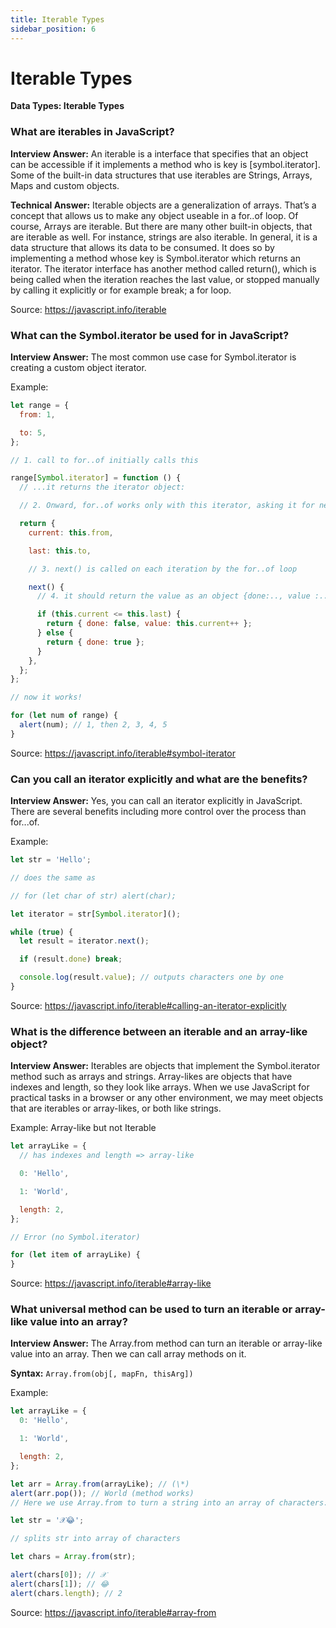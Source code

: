 ```yaml
---
title: Iterable Types
sidebar_position: 6
---
```


# Iterable Types

**Data Types: Iterable Types**

<head>
  <title>Iterables - JavaScript Interview Questions & Answers</title>
  <meta charSet="utf-8" />
</head>

### What are iterables in JavaScript?

**Interview Answer:** An iterable is a interface that specifies that an object can be accessible if it implements a method who is key is [symbol.iterator]. Some of the built-in data structures that use iterables are Strings, Arrays, Maps and custom objects.

**Technical Answer:** Iterable objects are a generalization of arrays. That’s a concept that allows us to make any object useable in a for..of loop. Of course, Arrays are iterable. But there are many other built-in objects, that are iterable as well. For instance, strings are also iterable. In general, it is a data structure that allows its data to be consumed. It does so by implementing a method whose key is Symbol.iterator which returns an iterator. The iterator interface has another method called return(), which is being called when the iteration reaches the last value, or stopped manually by calling it explicitly or for example break; a for loop.

Source: <https://javascript.info/iterable>

### What can the Symbol.iterator be used for in JavaScript?

**Interview Answer:** The most common use case for Symbol.iterator is creating a custom object iterator.

Example:

```js
let range = {
  from: 1,

  to: 5,
};

// 1. call to for..of initially calls this

range[Symbol.iterator] = function () {
  // ...it returns the iterator object:

  // 2. Onward, for..of works only with this iterator, asking it for next values

  return {
    current: this.from,

    last: this.to,

    // 3. next() is called on each iteration by the for..of loop

    next() {
      // 4. it should return the value as an object {done:.., value :...}

      if (this.current <= this.last) {
        return { done: false, value: this.current++ };
      } else {
        return { done: true };
      }
    },
  };
};

// now it works!

for (let num of range) {
  alert(num); // 1, then 2, 3, 4, 5
}
```

Source: <https://javascript.info/iterable#symbol-iterator>

### Can you call an iterator explicitly and what are the benefits?

**Interview Answer:** Yes, you can call an iterator explicitly in JavaScript. There are several benefits including more control over the process than for...of.

Example:

```js
let str = 'Hello';

// does the same as

// for (let char of str) alert(char);

let iterator = str[Symbol.iterator]();

while (true) {
  let result = iterator.next();

  if (result.done) break;

  console.log(result.value); // outputs characters one by one
}
```

Source: <https://javascript.info/iterable#calling-an-iterator-explicitly>

### What is the difference between an iterable and an array-like object?

**Interview Answer:** Iterables are objects that implement the Symbol.iterator method such as arrays and strings. Array-likes are objects that have indexes and length, so they look like arrays. When we use JavaScript for practical tasks in a browser or any other environment, we may meet objects that are iterables or array-likes, or both like strings.

Example: Array-like but not Iterable

```js
let arrayLike = {
  // has indexes and length => array-like

  0: 'Hello',

  1: 'World',

  length: 2,
};

// Error (no Symbol.iterator)

for (let item of arrayLike) {
}
```

Source: <https://javascript.info/iterable#array-like>

### What universal method can be used to turn an iterable or array- like value into an array?

**Interview Answer:** The Array.from method can turn an iterable or array-like value into an array. Then we can call array methods on it.

**Syntax:** `Array.from(obj[, mapFn, thisArg])`

Example:

```js
let arrayLike = {
  0: 'Hello',

  1: 'World',

  length: 2,
};

let arr = Array.from(arrayLike); // (\*)
alert(arr.pop()); // World (method works)
// Here we use Array.from to turn a string into an array of characters:

let str = '𝒳😂';

// splits str into array of characters

let chars = Array.from(str);

alert(chars[0]); // 𝒳
alert(chars[1]); // 😂
alert(chars.length); // 2
```

Source: <https://javascript.info/iterable#array-from>
